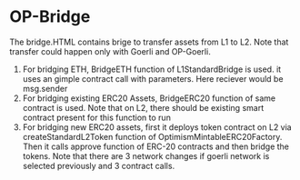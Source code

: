 # OP-Bridge

The bridge.HTML contains brige to transfer assets from L1 to L2. Note that transfer could happen only with Goerli and OP-Goerli. 

1. For bridging ETH, BridgeETH function of L1StandardBridge is used. it uses an gimple contract call with parameters. Here reciever would be msg.sender
2. For bridging existing ERC20 Assets, BridgeERC20 function of same contract is used. Note that on L2, there should be existing smart contract present for this function to run
3. For bridging new ERC20 assets, first it deploys token contract on L2 via createStandardL2Token function of OptimismMintableERC20Factory. Then it calls approve function of ERC-20 contracts
   and then bridge the tokens. Note that there are 3 network changes if goerli network is selected previously and 3 contract calls.
